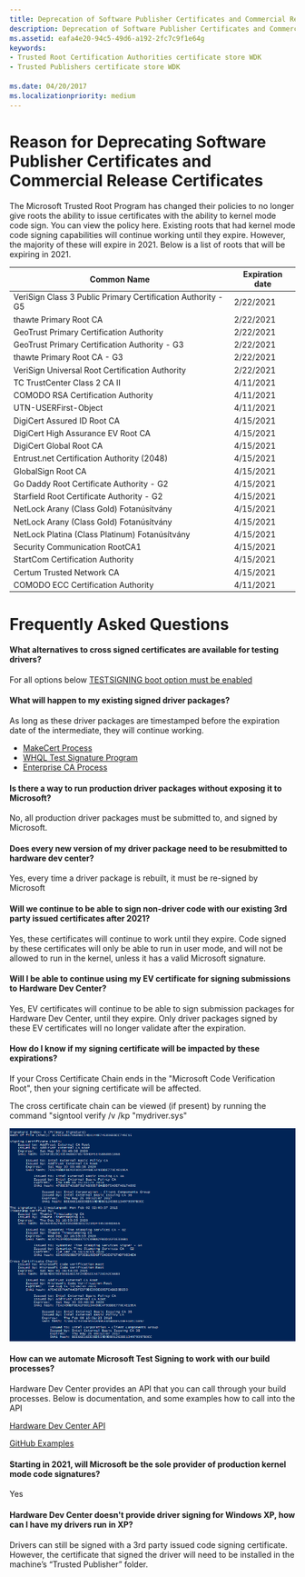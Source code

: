 ```yaml
---
title: Deprecation of Software Publisher Certificates and Commercial Release Certificates
description: Deprecation of Software Publisher Certificates and Commercial Release Certificates
ms.assetid: eafa4e20-94c5-49d6-a192-2fc7c9f1e64g
keywords:
- Trusted Root Certification Authorities certificate store WDK
- Trusted Publishers certificate store WDK

ms.date: 04/20/2017
ms.localizationpriority: medium
---
```


# Reason for Deprecating Software Publisher Certificates and Commercial Release Certificates
The Microsoft Trusted Root Program has changed their policies to no longer give roots the ability to issue certificates with the ability to kernel mode code sign. You can view the policy here. Existing roots that had kernel mode code signing capabilities will continue working until they expire. However, the majority of these will expire in 2021. Below is a list of roots that will be expiring in 2021. 

|Common Name| Expiration date|
|-----------|---------------|
|VeriSign Class 3 Public Primary Certification Authority - G5		|2/22/2021|
|thawte Primary Root CA		                                        |2/22/2021|
|GeoTrust Primary Certification Authority		                    |2/22/2021|
|GeoTrust Primary Certification Authority - G3		                |2/22/2021|
|thawte Primary Root CA - G3		                                |2/22/2021|
|VeriSign Universal Root Certification Authority		            |2/22/2021|
|TC TrustCenter Class 2 CA II		                                |4/11/2021|
|COMODO RSA Certification Authority		                            |4/11/2021|
|UTN-USERFirst-Object		                                        |4/11/2021|
|DigiCert Assured ID Root CA		                                |4/15/2021|
|DigiCert High Assurance EV Root CA		                            |4/15/2021|
|DigiCert Global Root CA		                                    |4/15/2021|
|Entrust.net Certification Authority (2048)		                    |4/15/2021|
|GlobalSign Root CA		                                            |4/15/2021|
|Go Daddy Root Certificate Authority - G2		                    |4/15/2021|
|Starfield Root Certificate Authority - G2		                    |4/15/2021|
|NetLock Arany (Class Gold) Fotanúsítvány		                    |4/15/2021|
|NetLock Arany (Class Gold) Fotanúsítvány		                    |4/15/2021|
|NetLock Platina (Class Platinum) Fotanúsítvány		                |4/15/2021|
|Security Communication RootCA1		                                |4/15/2021|
|StartCom Certification Authority		                            |4/15/2021|
|Certum Trusted Network CA		                                    |4/15/2021|
|COMODO ECC Certification Authority		                            |4/11/2021|


# Frequently Asked Questions
#### What alternatives to cross signed certificates are available for testing drivers?
For all options below [TESTSIGNING boot option must be enabled](the-testsigning-boot-configuration-option.md)

#### What will happen to my existing signed driver packages? 
As long as these driver packages are timestamped before the expiration date of the intermediate, they will continue working.
- [MakeCert Process](makecert-test-certificate.md)
- [WHQL Test Signature Program](whql-test-signature-program.md)
- [Enterprise CA Process](enterprise-ca-test-certificate.md)

#### Is there a way to run production driver packages without exposing it to Microsoft? 
No, all production driver packages must be submitted to, and signed by Microsoft. 

#### Does every new version of my driver package need to be resubmitted to hardware dev center?
Yes, every time a driver package is rebuilt, it must be re-signed by Microsoft

#### Will we continue to be able to sign non-driver code with our existing 3rd party issued certificates after 2021?
Yes, these certificates will continue to work until they expire. Code signed by these certificates will only be able to run in user mode, and will not be allowed to run in the kernel, unless it has a valid Microsoft signature.

#### Will I be able to continue using my EV certificate for signing submissions to Hardware Dev Center?  
Yes, EV certificates will continue to be able to sign submission packages for Hardware Dev Center, until they expire. Only driver packages signed by these EV certificates will no longer validate after the expiration. 

#### How do I know if my signing certificate will be impacted by these expirations? 
If your Cross Certificate Chain ends in the "Microsoft Code Verification Root", then your signing certificate will be affected. 

The cross certificate chain can be viewed (if present) by running the command "signtool verify /v /kp "mydriver.sys"

![[Finding Cross Certificate Chain]](../images/signtoolcrosssigexample.png)
#### How can we automate Microsoft Test Signing to work with our build processes?
Hardware Dev Center provides an API that you can call through your build processes. Below is documentation, and some examples how to call into the API

[Hardware Dev Center API](/dashboard/dashboard-api.md)

[GitHub Examples](https://github.com/Microsoft/SDCM)

#### Starting in 2021, will Microsoft be the sole provider of production kernel mode code signatures? 
Yes

#### Hardware Dev Center doesn't provide driver signing for Windows XP, how can I have my drivers run in XP?
Drivers can still be signed with a 3rd party issued code signing certificate. However, the certificate that signed the driver will need to be installed in the machine’s “Trusted Publisher” folder. 
